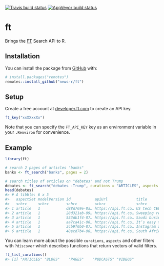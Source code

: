 <!-- README.md is generated from README.Rmd. Please edit that file -->



<!-- badges: start -->
[![Travis build status](https://travis-ci.org/news-r/ft.svg?branch=master)](https://travis-ci.org/news-r/ft)
[![AppVeyor build status](https://ci.appveyor.com/api/projects/status/github/news-r/ft?branch=master&svg=true)](https://ci.appveyor.com/project/news-r/ft)
<!-- badges: end -->

# ft

Brings the [FT](https://www.ft.com/) Search API to R.

## Installation

You can install the package from [GitHub](https://github.com/) with:

``` r
# install.packages("remotes")
remotes::install_github("news-r/ft")
```


## Setup

Create a free account at [developer.ft.com](https://developer.ft.com) to create an API key.

```r
ft_key("xxXXxxXx")
```

Note that you can specify the `FT_API_KEY` key as an environment variable in your `.Renviron` for convenience.


## Example


```r
library(ft)

# search 2 pages of articles "banks"
banks <- ft_search("banks", pages = 2)

# search titles of articles on "debates" and not Trump
debates <- ft_search("debates -Trump", curations = "ARTICLES", aspects = "title")
head(debates)
#> # A tibble: 6 x 5
#>   aspectSet modelVersion id           apiUrl             title             
#>   <chr>     <chr>        <chr>        <chr>              <chr>             
#> 1 article   1            d88d769e-8a… https://api.ft.co… US tech CEOs join…
#> 2 article   1            28d321ab-89… https://api.ft.co… Sweeping reform n…
#> 3 article   1            533db1f4-87… https://api.ft.co… Saudi business fe…
#> 4 article   1            aa7ca41c-86… https://api.ft.co… It’s easy to forg…
#> 5 article   1            3cb9f0b0-87… https://api.ft.co… Instagram atheist…
#> 6 article   1            48ecd7b4-88… https://api.ft.co… South Africa’s ra…
```

You can learn more about the possible `curations`, `aspects` and other filters with `?discover` which describes functions that return vectors of valid filters.


```r
ft_list_curations()
#> [1] "ARTICLES" "BLOGS"    "PAGES"    "PODCASTS" "VIDEOS"
```
